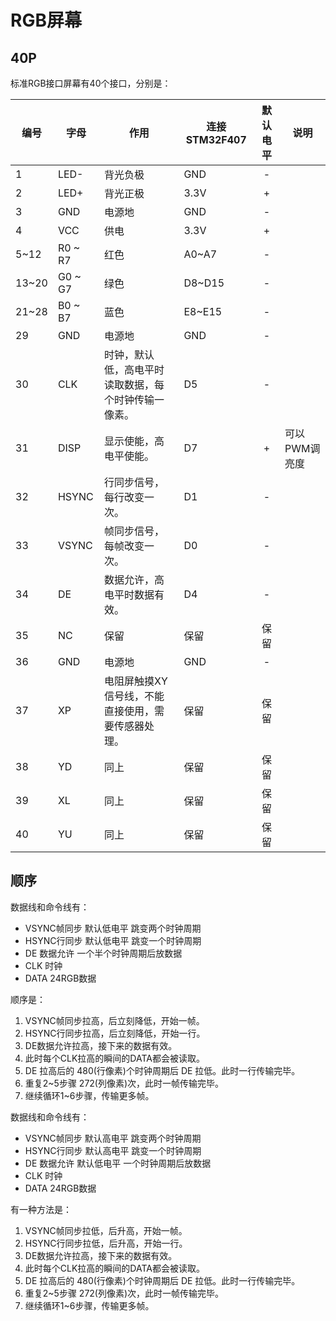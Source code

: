 # RGB屏幕

## 40P

标准RGB接口屏幕有40个接口，分别是：

| 编号  | 字母    | 作用                                                 | 连接STM32F407 | 默认电平 | 说明          |
| ----- | ------- | ---------------------------------------------------- | ------------- | :------: | ------------- |
| 1     | LED-    | 背光负极                                             | GND           |    -     |               |
| 2     | LED+    | 背光正极                                             | 3.3V          |    +     |               |
| 3     | GND     | 电源地                                               | GND           |    -     |               |
| 4     | VCC     | 供电                                                 | 3.3V          |    +     |               |
| 5~12  | R0 ~ R7 | 红色                                                 | A0~A7         |    -     |               |
| 13~20 | G0 ~ G7 | 绿色                                                 | D8~D15        |    -     |               |
| 21~28 | B0 ~ B7 | 蓝色                                                 | E8~E15        |    -     |               |
| 29    | GND     | 电源地                                               | GND           |    -     |               |
| 30    | CLK     | 时钟，默认低，高电平时读取数据，每个时钟传输一像素。 | D5            |    -     |               |
| 31    | DISP    | 显示使能，高电平使能。                               | D7            |    +     | 可以PWM调亮度 |
| 32    | HSYNC   | 行同步信号，每行改变一次。                           | D1            |    -     |               |
| 33    | VSYNC   | 帧同步信号，每帧改变一次。                           | D0            |    -     |               |
| 34    | DE      | 数据允许，高电平时数据有效。                         | D4            |    -     |               |
| 35    | NC      | 保留                                                 | 保留          |   保留   |               |
| 36    | GND     | 电源地                                               | GND           |    -     |               |
| 37    | XP      | 电阻屏触摸XY信号线，不能直接使用，需要传感器处理。   | 保留          |   保留   |               |
| 38    | YD      | 同上                                                 | 保留          |   保留   |               |
| 39    | XL      | 同上                                                 | 保留          |   保留   |               |
| 40    | YU      | 同上                                                 | 保留          |   保留   |               |

## 顺序

数据线和命令线有：

- VSYNC帧同步 默认低电平 跳变两个时钟周期
- HSYNC行同步 默认低电平 跳变一个时钟周期
- DE 数据允许 一个半个时钟周期后放数据
- CLK 时钟
- DATA 24RGB数据

顺序是：

1. VSYNC帧同步拉高，后立刻降低，开始一帧。
2. HSYNC行同步拉高，后立刻降低，开始一行。
3. DE数据允许拉高，接下来的数据有效。
4. 此时每个CLK拉高的瞬间的DATA都会被读取。
5. DE 拉高后的 480(行像素)个时钟周期后 DE 拉低。此时一行传输完毕。
6. 重复2~5步骤 272(列像素)次，此时一帧传输完毕。
7. 继续循环1~6步骤，传输更多帧。









数据线和命令线有：

- VSYNC帧同步 默认高电平 跳变两个时钟周期
- HSYNC行同步 默认高电平 跳变一个时钟周期
- DE 数据允许 默认低电平 一个时钟周期后放数据
- CLK 时钟
- DATA 24RGB数据

有一种方法是：

1. VSYNC帧同步拉低，后升高，开始一帧。
2. HSYNC行同步拉低，后升高，开始一行。
3. DE数据允许拉高，接下来的数据有效。
4. 此时每个CLK拉高的瞬间的DATA都会被读取。
5. DE 拉高后的 480(行像素)个时钟周期后 DE 拉低。此时一行传输完毕。
6. 重复2~5步骤 272(列像素)次，此时一帧传输完毕。
7. 继续循环1~6步骤，传输更多帧。

































